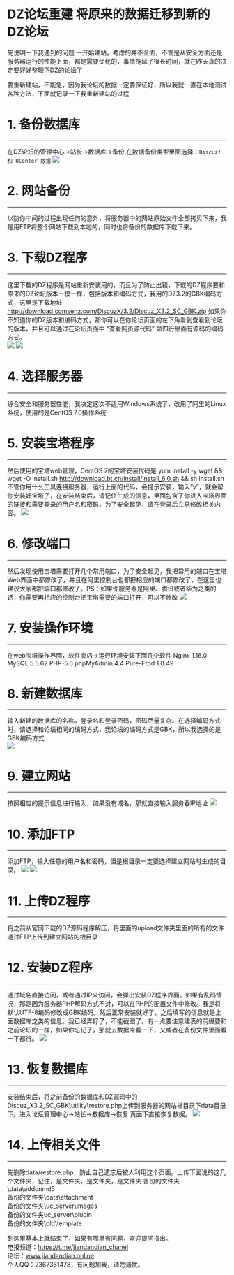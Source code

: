DZ论坛重建  将原来的数据迁移到新的DZ论坛
=====
先说明一下我遇到的问题
一开始建站，考虑的并不全面，不管是从安全方面还是服务器运行的性能上面，都是需要优化的，事情拖延了很长时间，就在昨天真的决定要好好整理下DZ的论坛了

要重新建站，不能急，因为我论坛的数据一定要保证好，所以我就一直在本地测试各种方法，下面就记录一下我重新建站的过程

#        1. 备份数据库
-------
在DZ论坛的管理中心->站长->数据库->备份,在数据备份类型里面选择：`Discuz! 和 UCenter 数据`
![](https://github.com/GaoGuai/rebuild-DZ_bbs/blob/master/images/数据库备份.png)

#        2. 网站备份
-------
以防你中间的过程出现任何的意外，将服务器中的网站原始文件全部拷贝下来，我是用FTP将整个网站下载到本地的，同时也将备份的数据库下载下来。

#        3. 下载DZ程序
-------
这里下载的DZ程序是网站重新安装用的，而且为了防止出错，下载的DZ程序要和原来的DZ论坛版本一模一样，包括版本和编码方式，我用的DZ3.2的GBK编码方式，这里是下载地址 http://download.comsenz.com/DiscuzX/3.2/Discuz_X3.2_SC_GBK.zip 如果你不知道你的DZ版本和编码方式，那你可以在你论坛页面的左下角看到查看到论坛的版本，并且可以通过在论坛页面中 “查看网页源代码” 第四行里面有源码的编码方式。</br>
![](https://github.com/GaoGuai/rebuild-DZ_bbs/blob/master/images/查看编码方式.png)
![](https://github.com/GaoGuai/rebuild-DZ_bbs/blob/master/images/查看版本.png)

#   4. 选择服务器
-------
综合安全和服务器性能，我决定这次不适用Windows系统了，改用了阿里的Linux系统，使用的是CentOS 7.6操作系统

#   5. 安装宝塔程序
-------
然后使用的宝塔web管理，CentOS 7的宝塔安装代码是 
yum install -y wget && wget -O install.sh http://download.bt.cn/install/install_6.0.sh && sh install.sh
不管你用什么工具连接服务器，运行上面的代码，会提示安装，输入“y”，就会帮你安装好宝塔了，在安装结束后，请记住生成的信息，里面包含了你进入宝塔界面的链接和需要登录的用户名和密码，为了安全起见，请在登录后立马修改相关内容。
![](https://github.com/GaoGuai/rebuild-DZ_bbs/blob/master/images/修改宝塔信息.png)

#   6. 修改端口
-------
然后发现使用宝塔需要打开几个常用端口，为了安全起见，我把常用的端口在宝塔Web界面中都修改了，并且在阿里控制台也都把相应的端口都修改了，在这里也建议大家都把端口都修改了。PS：如果你服务器是阿里、腾讯或者华为之类的话，你需要再相应的控制台把宝塔需要的端口打开，可以不修改
![](https://github.com/GaoGuai/rebuild-DZ_bbs/blob/master/images/端口修改.png)

#   7. 安装操作环境
-------
在web宝塔操作界面，软件商店->运行环境安装下面几个软件
Nginx 1.16.0    MySQL 5.5.62   PHP-5.6    phpMyAdmin 4.4    Pure-Ftpd 1.0.49

#   8. 新建数据库
-------
输入新建的数据库的名称，登录名和登录密码，密码尽量复杂。在选择编码方式时，请选择和论坛相同的编码方式，我论坛的编码方式是GBK，所以我选择的是GBK编码方式  
![](https://github.com/GaoGuai/rebuild-DZ_bbs/blob/master/images/新建数据库.png)

#   9. 建立网站
-------
按照相应的提示信息进行输入，如果没有域名，那就直接输入服务器IP地址
![](https://github.com/GaoGuai/rebuild-DZ_bbs/blob/master/images/新建网站.png)

#   10. 添加FTP
-------
添加FTP，输入任意的用户名和密码，但是根目录一定要选择建立网站时生成的目录。
![](https://github.com/GaoGuai/rebuild-DZ_bbs/blob/master/images/添加FTP.png)
![](https://github.com/GaoGuai/rebuild-DZ_bbs/blob/master/images/根目录.png)

#   11. 上传DZ程序
-------
将之前从官网下载的DZ源码程序解压，将里面的upload文件夹里面的所有的文件通过FTP上传到建立网站的根目录

#   12. 安装DZ程序
-------
通过域名直接访问，或者通过IP来访问，会弹出安装DZ程序界面。如果有乱码情况，那是因为服务器PHP解码方式不对，可以在PHP的配置文件中修改。我是将默认UTF-8编码修改成GBK编码。然后正常安装就好了，之后填写的信息就是上面数据库之类的信息。我已经弄好了，不能截图了。有一点要注意建表的前缀要和之前论坛的一样，如果你忘记了，那就去数据库看一下，又或者在备份文件里面看一下都行。
![](https://github.com/GaoGuai/rebuild-DZ_bbs/blob/master/images/GBK.png)

#   13. 恢复数据库
-------
安装结束后，将之前备份的数据库和DZ源码中的Discuz_X3.2_SC_GBK\utility\restore.php上传到服务器的网站根目录下data目录下。进入论坛管理中心->站长->数据库->恢复 页面下直接恢复数据。
![](https://github.com/GaoGuai/rebuild-DZ_bbs/blob/master/images/恢复数据库.png)

#   14. 上传相关文件
-------
先删除data/restore.php，防止自己遗忘后被人利用这个页面。上传下面说的这几个文件夹，记住，是文件夹，是文件夹，是文件夹
备份的文件夹\data\addonmd5  
备份的文件夹\data\attachment  
备份的文件夹\uc_server\images  
备份的文件夹uc_server\plugin  
备份的文件夹\old\template  

到这里基本上就结束了，如果有哪里有问题，欢迎提问指出。  
电报频道：https://t.me/jiandandian_chanel  
论坛：www.jiandandian.online  
个人QQ：2367361478，有问题加我，请勿骚扰。  


